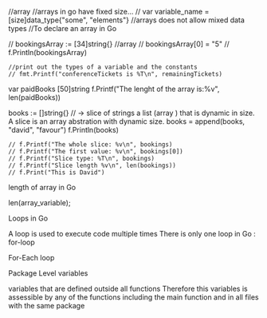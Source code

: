 //array
//arrays in go have fixed size...
// var variable_name = [size]data_type{"some", "elements"}
//arrays does not allow mixed data types
//To declare an array in Go



// bookingsArray := [34]string{} //array
	// bookingsArray[0] = "5"
	// f.Println(bookingsArray)

	//print out the types of a variable and the constants
	// fmt.Printf("conferenceTickets is %T\n", remainingTickets)

var paidBooks [50]string
f.Printf("The lenght of the array is:%v", len(paidBooks))

books := []string{} // -> slice of strings a list (array ) that is dynamic in size. A slice is an array abstration with dynamic size.
books = append(books, "david", "favour")
f.Println(books)


    // f.Printf("The whole slice: %v\n", bookings)
    // f.Printf("The first value: %v\n", bookings[0])
    // f.Printf("Slice type: %T\n", bookings)
    // f.Printf("Slice length %v\n", len(bookings))
    // f.Print("This is David")

length of array in Go

len(array_variable);


Loops in Go

A loop is used to execute code multiple times
There is only one loop in Go : for-loop


For-Each loop


Package Level variables 

variables that are defined outside all functions 
Therefore this variables is assessible by any of the functions including the main function and in all files with the same package